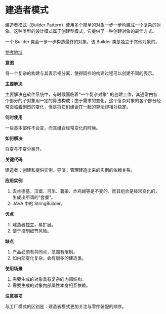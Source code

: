 # 建造者模式

建造者模式（Builder Pattern）使用多个简单的对象一步一步构建成一个复杂的对象。这种类型的设计模式属于创建型模式，它提供了一种创建对象的最佳方式。

一个 Builder 类会一步一步构造最终的对象。该 Builder 类是独立于其他对象的。

[参考地址](https://www.runoob.com/design-pattern/builder-pattern.html)

**意图**

将一个复杂的构建与其表示相分离，使得同样的构建过程可以创建不同的表示。

**主要解决**

主要解决在软件系统中，有时候面临着"一个复杂对象"
的创建工作，其通常由各个部分的子对象用一定的算法构成；由于需求的变化，这个复杂对象的各个部分经常面临着剧烈的变化，但是将它们组合在一起的算法却相对稳定。

**何时使用**

一些基本部件不会变，而其组合经常变化的时候。

**如何解决**

将变与不变分离开。

**关键代码**

建造者：创建和提供实例，导演：管理建造出来的实例的依赖关系。

**应用实例**

1. 去肯德基，汉堡、可乐、薯条、炸鸡翅等是不变的，而其组合是经常变化的，生成出所谓的"套餐"。
2. JAVA 中的 StringBuilder。

**优点**

1. 建造者独立，易扩展。
2. 便于控制细节风险。

**缺点**

1. 产品必须有共同点，范围有限制。
2. 如内部变化复杂，会有很多的建造类。

**使用场景**

1. 需要生成的对象具有复杂的内部结构。
2. 需要生成的对象内部属性本身相互依赖。

**注意事项**

与工厂模式的区别是：建造者模式更加关注与零件装配的顺序。